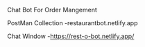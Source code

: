 Chat Bot For Order Mangement

PostMan Collection -restaurantbot.netlify.app

Chat Window -https://rest-o-bot.netlify.app/

